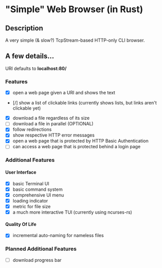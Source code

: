 # "Simple" Web Browser (in Rust)

## Description
A very simple (& slow?) TcpStream-based HTTP-only CLI browser.

## A few details...
URI defaults to **localhost:80/**

### Features
- [x] open a web page given a URI and shows the text
- [/] show a list of clickable links (currently shows lists, but links aren't clickable yet)
- [x] download a file regardless of its size
- [ ] download a file in parallel (OPTIONAL)
- [x] follow redirections
- [x] show respective HTTP error messages
- [x] open a web page that is protected by HTTP Basic Authentication
- [ ] can access a web page that is protected behind a login page

### Additional Features
#### User Interface
- [x] basic Terminal UI
- [x] basic command system
- [x] comprehensive UI menu
- [x] loading indicator
- [x] metric for file size
- [x] a much more interactive TUI (currently using ncurses-rs)

#### Quality Of Life
- [x] incremental auto-naming for nameless files

### Planned Additional Features
- [ ] download progress bar

